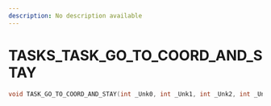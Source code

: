 ```yaml
---
description: No description available 
---
```


# TASKS\_TASK_GO_TO_COORD_AND_STAY

```cpp
void TASK_GO_TO_COORD_AND_STAY(int _Unk0, int _Unk1, int _Unk2, int _Unk3);
```